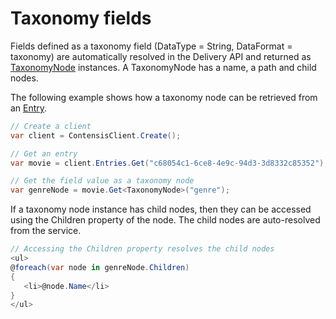 # Taxonomy fields

Fields defined as a taxonomy field (DataType = String, DataFormat = taxonomy) are automatically resolved in the Delivery API and returned as [TaxonomyNode](/model/taxonomynode.md) instances. A TaxonomyNode has a name, a path and child nodes.

The following example shows how a taxonomy node can be retrieved from an [Entry](/model/entry.md).

```cs
// Create a client
var client = ContensisClient.Create();

// Get an entry
var movie = client.Entries.Get("c68054c1-6ce8-4e9c-94d3-3d8332c85352");

// Get the field value as a taxonomy node
var genreNode = movie.Get<TaxonomyNode>("genre");
```

If a taxonomy node instance has child nodes, then they can be accessed using the Children property of the node. The child nodes are auto-resolved from the service.

```cs
// Accessing the Children property resolves the child nodes
<ul>
@foreach(var node in genreNode.Children)
{
   <li>@node.Name</li> 
}
</ul>
```